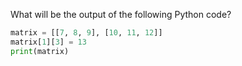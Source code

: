 What will be the output of the following Python code?

```python
matrix = [[7, 8, 9], [10, 11, 12]]
matrix[1][3] = 13
print(matrix)
```

<!--
**Explanation:**
The code attempts to assign the value `13` to `matrix[1][3]`, which refers to the fourth element of the second sublist in `matrix`. Since `matrix[1]` only has three elements, trying to access index `3` raises an `IndexError` because it is out of range.
-->